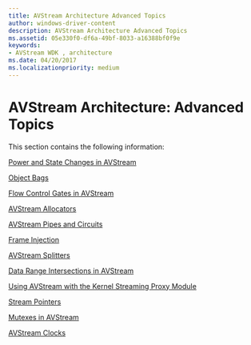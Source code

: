 ```yaml
---
title: AVStream Architecture Advanced Topics
author: windows-driver-content
description: AVStream Architecture Advanced Topics
ms.assetid: 05e330f0-df6a-49bf-8033-a16388bf0f9e
keywords:
- AVStream WDK , architecture
ms.date: 04/20/2017
ms.localizationpriority: medium
---
```


# AVStream Architecture: Advanced Topics





This section contains the following information:

[Power and State Changes in AVStream](power-and-state-changes-in-avstream.md)

[Object Bags](object-bags.md)

[Flow Control Gates in AVStream](flow-control-gates-in-avstream.md)

[AVStream Allocators](avstream-allocators.md)

[AVStream Pipes and Circuits](avstream-pipes-and-circuits.md)

[Frame Injection](frame-injection.md)

[AVStream Splitters](avstream-splitters.md)

[Data Range Intersections in AVStream](data-range-intersections-in-avstream.md)

[Using AVStream with the Kernel Streaming Proxy Module](using-avstream-with-the-kernel-streaming-proxy-module.md)

[Stream Pointers](stream-pointers.md)

[Mutexes in AVStream](mutexes-in-avstream.md)

[AVStream Clocks](avstream-clocks.md)

 

 




